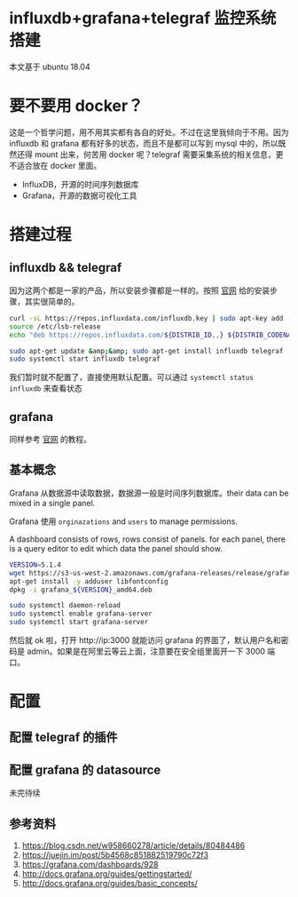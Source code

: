 # influxdb+grafana+telegraf 监控系统搭建

<!--
ID: e9735bdd-8615-49cf-9d27-dc38e321d4f8
Status: publish
Date: 2018-09-20T19:05:00
Modified: 2020-05-16T11:24:11
wp_id: 740
-->

本文基于 ubuntu 18.04

# 要不要用 docker？

这是一个哲学问题，用不用其实都有各自的好处。不过在这里我倾向于不用。因为 influxdb 和 grafana 都有好多的状态，而且不是都可以写到 mysql 中的，所以既然还得 mount 出来，何苦用 docker 呢？telegraf 需要采集系统的相关信息，更不适合放在 docker 里面。

- InfluxDB，开源的时间序列数据库
- Grafana，开源的数据可视化工具

# 搭建过程

## influxdb && telegraf

因为这两个都是一家的产品，所以安装步骤都是一样的。按照 [官网](https://docs.influxdata.com/influxdb/v1.6/introduction/installation/) 给的安装步骤，其实很简单的。

```sh
curl -sL https://repos.influxdata.com/influxdb.key | sudo apt-key add -
source /etc/lsb-release
echo "deb https://repos.influxdata.com/${DISTRIB_ID,,} ${DISTRIB_CODENAME} stable" | sudo tee /etc/apt/sources.list.d/influxdb.list

sudo apt-get update &amp;&amp; sudo apt-get install influxdb telegraf
sudo systemctl start influxdb telegraf
```

我们暂时就不配置了，直接使用默认配置。可以通过 `systemctl status influxdb` 来查看状态

## grafana

同样参考 [官网](http://docs.grafana.org/installation/debian/) 的教程。

## 基本概念

Grafana 从数据源中读取数据，数据源一般是时间序列数据库。their data can be mixed in a single panel.

Grafana 使用 `orginazations` and `users` to manage permissions.

A dashboard consists of rows, rows consist of panels. for each panel, there is a query editor to edit which data the panel should show.

```sh
VERSION=5.1.4
wget https://s3-us-west-2.amazonaws.com/grafana-releases/release/grafana_${VERSION}_amd64.deb
apt-get install -y adduser libfontconfig
dpkg -i grafana_${VERSION}_amd64.deb

sudo systemctl daemon-reload
sudo systemctl enable grafana-server
sudo systemctl start grafana-server
```

然后就 ok 啦，打开 http://ip:3000 就能访问 grafana 的界面了，默认用户名和密码是 admin。如果是在阿里云等云上面，注意要在安全组里面开一下 3000 端口。

# 配置

## 配置 telegraf 的插件

## 配置 grafana 的 datasource

未完待续

## 参考资料

1. https://blog.csdn.net/w958660278/article/details/80484486
2. https://juejin.im/post/5b4568c851882519790c72f3
3. https://grafana.com/dashboards/928
4. http://docs.grafana.org/guides/gettingstarted/
5. http://docs.grafana.org/guides/basic_concepts/